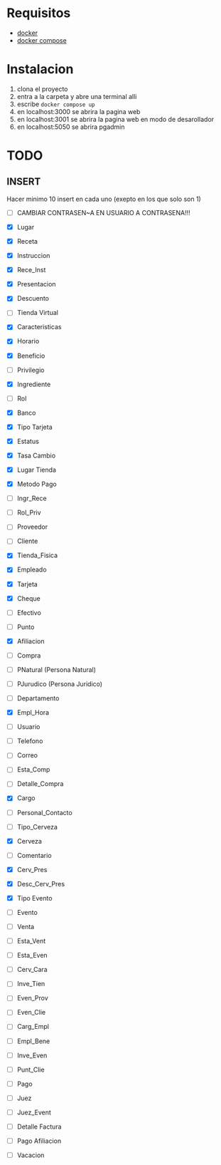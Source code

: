 # Requisitos
- [docker](https://docs.docker.com/desktop/setup/install/windows-install/)
- [docker compose](https://docs.docker.com/compose/install/)

# Instalacion
1. clona el proyecto
2. entra a la carpeta y abre una terminal alli
3. escribe ```docker compose up```
4. en localhost:3000 se abrira la pagina web
5. en localhost:3001 se abrira la pagina web en modo de desarollador
6. en localhost:5050 se abrira pgadmin


# TODO
## INSERT
Hacer minimo 10 insert en cada uno (exepto en los que solo son 1)

- [ ] CAMBIAR CONTRASEN~A EN USUARIO A CONTRASENA!!!

- [x] Lugar
- [x] Receta
- [x] Instruccion
- [x] Rece_Inst
- [x] Presentacion
- [x] Descuento
- [ ] Tienda Virtual
- [x] Caracteristicas
- [x] Horario
- [x] Beneficio
- [ ] Privilegio
- [x] Ingrediente
- [ ] Rol
- [x] Banco
- [x] Tipo Tarjeta
- [x] Estatus
- [x] Tasa Cambio
- [x] Lugar Tienda
- [x] Metodo Pago
- [ ] Ingr_Rece
- [ ] Rol_Priv
- [ ] Proveedor
- [ ] Cliente
- [x] Tienda_Fisica
- [x] Empleado
- [x] Tarjeta
- [x] Cheque
- [ ] Efectivo
- [ ] Punto
- [x] Afiliacion
- [ ] Compra
- [ ] PNatural (Persona Natural)
- [ ] PJurudico (Persona Juridico)
- [ ] Departamento
- [x] Empl_Hora
- [ ] Usuario
- [ ] Telefono
- [ ] Correo
- [ ] Esta_Comp
- [ ] Detalle_Compra
- [x] Cargo
- [ ] Personal_Contacto
- [ ] Tipo_Cerveza
- [x] Cerveza
- [ ] Comentario
- [x] Cerv_Pres
- [x] Desc_Cerv_Pres
- [x] Tipo Evento
- [ ] Evento
- [ ] Venta
- [ ] Esta_Vent
- [ ] Esta_Even
- [ ] Cerv_Cara
- [ ] Inve_Tien
- [ ] Even_Prov
- [ ] Even_Clie
- [ ] Carg_Empl
- [ ] Empl_Bene
- [ ] Inve_Even
- [ ] Punt_Clie
- [ ] Pago
- [ ] Juez
- [ ] Juez_Event
- [ ] Detalle Factura
- [ ] Pago Afiliacion
- [ ] Vacacion
